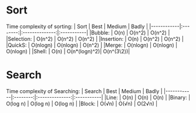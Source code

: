 Sort
===========
Time complexity of sorting: 
|    Sort    |   Best   |   Medium       |  Badly     |
|------------|:--------:|:--------------:|:-----------|
|Bubble:     | O(n)     |   O(n^2)       |  O(n^2)    |
|Selection:  | O(n^2)   |   O(n^2)       |  O(n^2)    |
|Insertion:  | O(n)     |   O(n^2)       |  O(n^2)    |
|QuickS:     | O(nlogn) |   O(nlogn)     |  O(n^2)    |
|Merge:      | O(nlogn) |   O(nlogn)     |  O(nlogn)  |
|Shell:      | O(n)     |   O(n*(logn)^2)|  O(n^(3\2))|

Search
===========
Time complexity of Searching: 
|   Search   |   Best   |   Medium       |  Badly     |
|------------|:--------:|:--------------:|:-----------|
|Line:       | O(n)     |   O(n)         |  O(n)      |
|Binary:     | O(log n) |   O(log n)     |  O(log n)  |
|Block:      | O(√n)    |   O(√n)       |  O(2√n)    |

